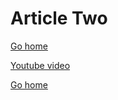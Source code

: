 # Article Two
[Go home](/index.html)

[Youtube video](https://www.youtube.com/watch?v=bBKUU2_0uh4)

[Go home](/index.html)